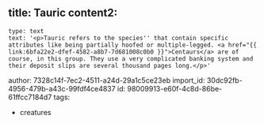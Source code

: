 title: Tauric
content2:
  -
    type: text
    text: '<p>Tauric refers to the species'' that contain specific attributes like being partially hoofed or multiple-legged. <a href="{{ link:6bfa22e2-dfef-4582-a8b7-7d681008c0b0 }}">Centaurs</a> are of course, in this group. They use a very complicated banking system and their deposit slips are several thousand pages long.</p>'
author: 7328c14f-7ec2-4511-a24d-29a1c5ce23eb
import_id: 30dc92fb-4956-479b-a43c-99fdf4ce4837
id: 98009913-e60f-4c8d-86be-61ffcc7184d7
tags:
  - creatures
